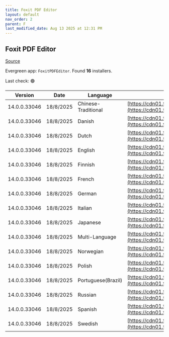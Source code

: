 ```yaml
---
title: Foxit PDF Editor
layout: default
nav_order: 2
parent: F
last_modified_date: Aug 13 2025 at 12:31 PM
---
```


## Foxit PDF Editor

[Source](https://www.foxit.com/pdf-editor/)

Evergreen app: `FoxitPDFEditor`. Found **16** installers.

Last check: 🟢

| Version      | Date      | Language            | URI                                                                                                                                                                                                                                      |
| ------------ | --------- | ------------------- | ---------------------------------------------------------------------------------------------------------------------------------------------------------------------------------------------------------------------------------------- |
| 14.0.0.33046 | 18/8/2025 | Chinese-Traditional | [https://cdn01.foxitsoftware.com/product/phantomPDF/desktop/win/14.0.0/FoxitPDFEditor140_L10N_Setup_Website_x64.msi](https://cdn01.foxitsoftware.com/product/phantomPDF/desktop/win/14.0.0/FoxitPDFEditor140_L10N_Setup_Website_x64.msi) |
| 14.0.0.33046 | 18/8/2025 | Danish              | [https://cdn01.foxitsoftware.com/product/phantomPDF/desktop/win/14.0.0/FoxitPDFEditor140_L10N_Setup_Website_x64.msi](https://cdn01.foxitsoftware.com/product/phantomPDF/desktop/win/14.0.0/FoxitPDFEditor140_L10N_Setup_Website_x64.msi) |
| 14.0.0.33046 | 18/8/2025 | Dutch               | [https://cdn01.foxitsoftware.com/product/phantomPDF/desktop/win/14.0.0/FoxitPDFEditor140_L10N_Setup_Website_x64.msi](https://cdn01.foxitsoftware.com/product/phantomPDF/desktop/win/14.0.0/FoxitPDFEditor140_L10N_Setup_Website_x64.msi) |
| 14.0.0.33046 | 18/8/2025 | English             | [https://cdn01.foxitsoftware.com/product/phantomPDF/desktop/win/14.0.0/FoxitPDFEditor140_L10N_Setup_Website_x64.msi](https://cdn01.foxitsoftware.com/product/phantomPDF/desktop/win/14.0.0/FoxitPDFEditor140_L10N_Setup_Website_x64.msi) |
| 14.0.0.33046 | 18/8/2025 | Finnish             | [https://cdn01.foxitsoftware.com/product/phantomPDF/desktop/win/14.0.0/FoxitPDFEditor140_L10N_Setup_Website_x64.msi](https://cdn01.foxitsoftware.com/product/phantomPDF/desktop/win/14.0.0/FoxitPDFEditor140_L10N_Setup_Website_x64.msi) |
| 14.0.0.33046 | 18/8/2025 | French              | [https://cdn01.foxitsoftware.com/product/phantomPDF/desktop/win/14.0.0/FoxitPDFEditor140_L10N_Setup_Website_x64.msi](https://cdn01.foxitsoftware.com/product/phantomPDF/desktop/win/14.0.0/FoxitPDFEditor140_L10N_Setup_Website_x64.msi) |
| 14.0.0.33046 | 18/8/2025 | German              | [https://cdn01.foxitsoftware.com/product/phantomPDF/desktop/win/14.0.0/FoxitPDFEditor140_L10N_Setup_Website_x64.msi](https://cdn01.foxitsoftware.com/product/phantomPDF/desktop/win/14.0.0/FoxitPDFEditor140_L10N_Setup_Website_x64.msi) |
| 14.0.0.33046 | 18/8/2025 | Italian             | [https://cdn01.foxitsoftware.com/product/phantomPDF/desktop/win/14.0.0/FoxitPDFEditor140_L10N_Setup_Website_x64.msi](https://cdn01.foxitsoftware.com/product/phantomPDF/desktop/win/14.0.0/FoxitPDFEditor140_L10N_Setup_Website_x64.msi) |
| 14.0.0.33046 | 18/8/2025 | Japanese            | [https://cdn01.foxitsoftware.com/product/phantomPDF/desktop/win/14.0.0/FoxitPDFEditor140_L10N_Setup_Website_x64.msi](https://cdn01.foxitsoftware.com/product/phantomPDF/desktop/win/14.0.0/FoxitPDFEditor140_L10N_Setup_Website_x64.msi) |
| 14.0.0.33046 | 18/8/2025 | Multi-Language      | [https://cdn01.foxitsoftware.com/product/phantomPDF/desktop/win/14.0.0/FoxitPDFEditor140_L10N_Setup_Website_x64.msi](https://cdn01.foxitsoftware.com/product/phantomPDF/desktop/win/14.0.0/FoxitPDFEditor140_L10N_Setup_Website_x64.msi) |
| 14.0.0.33046 | 18/8/2025 | Norwegian           | [https://cdn01.foxitsoftware.com/product/phantomPDF/desktop/win/14.0.0/FoxitPDFEditor140_L10N_Setup_Website_x64.msi](https://cdn01.foxitsoftware.com/product/phantomPDF/desktop/win/14.0.0/FoxitPDFEditor140_L10N_Setup_Website_x64.msi) |
| 14.0.0.33046 | 18/8/2025 | Polish              | [https://cdn01.foxitsoftware.com/product/phantomPDF/desktop/win/14.0.0/FoxitPDFEditor140_L10N_Setup_Website_x64.msi](https://cdn01.foxitsoftware.com/product/phantomPDF/desktop/win/14.0.0/FoxitPDFEditor140_L10N_Setup_Website_x64.msi) |
| 14.0.0.33046 | 18/8/2025 | Portuguese(Brazil)  | [https://cdn01.foxitsoftware.com/product/phantomPDF/desktop/win/14.0.0/FoxitPDFEditor140_L10N_Setup_Website_x64.msi](https://cdn01.foxitsoftware.com/product/phantomPDF/desktop/win/14.0.0/FoxitPDFEditor140_L10N_Setup_Website_x64.msi) |
| 14.0.0.33046 | 18/8/2025 | Russian             | [https://cdn01.foxitsoftware.com/product/phantomPDF/desktop/win/14.0.0/FoxitPDFEditor140_L10N_Setup_Website_x64.msi](https://cdn01.foxitsoftware.com/product/phantomPDF/desktop/win/14.0.0/FoxitPDFEditor140_L10N_Setup_Website_x64.msi) |
| 14.0.0.33046 | 18/8/2025 | Spanish             | [https://cdn01.foxitsoftware.com/product/phantomPDF/desktop/win/14.0.0/FoxitPDFEditor140_L10N_Setup_Website_x64.msi](https://cdn01.foxitsoftware.com/product/phantomPDF/desktop/win/14.0.0/FoxitPDFEditor140_L10N_Setup_Website_x64.msi) |
| 14.0.0.33046 | 18/8/2025 | Swedish             | [https://cdn01.foxitsoftware.com/product/phantomPDF/desktop/win/14.0.0/FoxitPDFEditor140_L10N_Setup_Website_x64.msi](https://cdn01.foxitsoftware.com/product/phantomPDF/desktop/win/14.0.0/FoxitPDFEditor140_L10N_Setup_Website_x64.msi) |
